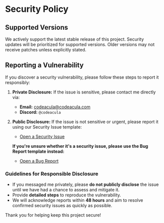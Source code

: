 # Security Policy

## Supported Versions
We actively support the latest stable release of this project. Security updates will be prioritized for supported versions. Older versions may not receive patches unless explicitly stated.

## Reporting a Vulnerability
If you discover a security vulnerability, please follow these steps to report it responsibly:

1. **Private Disclosure:** If the issue is sensitive, please contact me directly via:
   - **Email:** [codeacula@codeacula.com](mailto:codeacula@codeacula.com)
   - **Discord:** `@codeacula`

2. **Public Disclosure:** If the issue is not sensitive or urgent, please report it using our Security Issue template:
   - [Open a Security Issue](https://github.com/codeacula/codeaculas-streamer-tools-api/issues/new?template=security_issue.yml)
   
   **If you're unsure whether it's a security issue, please use the Bug Report template instead:**
   - [Open a Bug Report](https://github.com/codeacula/codeaculas-streamer-tools-api/issues/new?template=bug_report.yml)

### Guidelines for Responsible Disclosure

- If you messaged me privately, please **do not publicly disclose** the issue until we have had a chance to assess and mitigate it.
- Provide **detailed steps** to reproduce the vulnerability.
- We will acknowledge reports within **48 hours** and aim to resolve confirmed security issues as quickly as possible.

Thank you for helping keep this project secure!
